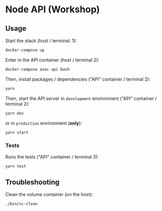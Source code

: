 # Node API (Workshop)

## Usage

Start the stack (host / terminal: 1):

```sh
docker-compose up
```

Enter in the API container (host / terminal 2):

```sh
docker-compose exec api bash
```

Then, install packages / dependencies ("API" container / terminal 2):

```sh
yarn
```

Then, start the API server in `development` environment ("API" container / terminal 2):

```sh
yarn dev
```

or in `production` environment (__only__):

```sh
yarn start
```

### Tests

Runs the tests ("API" container / terminal 3):

```sh
yarn test
```

## Troubleshooting

Clean the volume container (on the host):

```sh
./bin/vc-clean
```

